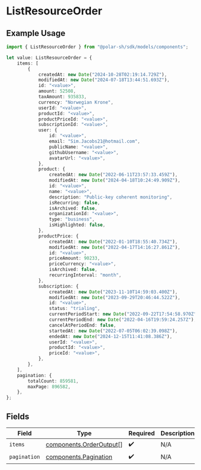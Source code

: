 # ListResourceOrder

## Example Usage

```typescript
import { ListResourceOrder } from "@polar-sh/sdk/models/components";

let value: ListResourceOrder = {
    items: [
        {
            createdAt: new Date("2024-10-28T02:19:14.729Z"),
            modifiedAt: new Date("2024-07-18T13:44:51.693Z"),
            id: "<value>",
            amount: 52508,
            taxAmount: 935833,
            currency: "Norwegian Krone",
            userId: "<value>",
            productId: "<value>",
            productPriceId: "<value>",
            subscriptionId: "<value>",
            user: {
                id: "<value>",
                email: "Sim.Jacobs21@hotmail.com",
                publicName: "<value>",
                githubUsername: "<value>",
                avatarUrl: "<value>",
            },
            product: {
                createdAt: new Date("2022-06-11T23:57:33.459Z"),
                modifiedAt: new Date("2024-04-18T10:24:49.909Z"),
                id: "<value>",
                name: "<value>",
                description: "Public-key coherent monitoring",
                isRecurring: false,
                isArchived: false,
                organizationId: "<value>",
                type: "business",
                isHighlighted: false,
            },
            productPrice: {
                createdAt: new Date("2022-01-10T18:55:40.734Z"),
                modifiedAt: new Date("2022-04-17T14:16:27.861Z"),
                id: "<value>",
                priceAmount: 90233,
                priceCurrency: "<value>",
                isArchived: false,
                recurringInterval: "month",
            },
            subscription: {
                createdAt: new Date("2023-11-10T14:59:03.400Z"),
                modifiedAt: new Date("2023-09-29T20:46:44.522Z"),
                id: "<value>",
                status: "trialing",
                currentPeriodStart: new Date("2022-09-22T17:54:58.970Z"),
                currentPeriodEnd: new Date("2022-04-16T19:59:24.257Z"),
                cancelAtPeriodEnd: false,
                startedAt: new Date("2022-07-05T06:02:39.098Z"),
                endedAt: new Date("2024-12-15T11:41:08.386Z"),
                userId: "<value>",
                productId: "<value>",
                priceId: "<value>",
            },
        },
    ],
    pagination: {
        totalCount: 859581,
        maxPage: 896582,
    },
};
```

## Fields

| Field                                                              | Type                                                               | Required                                                           | Description                                                        |
| ------------------------------------------------------------------ | ------------------------------------------------------------------ | ------------------------------------------------------------------ | ------------------------------------------------------------------ |
| `items`                                                            | [components.OrderOutput](../../models/components/orderoutput.md)[] | :heavy_check_mark:                                                 | N/A                                                                |
| `pagination`                                                       | [components.Pagination](../../models/components/pagination.md)     | :heavy_check_mark:                                                 | N/A                                                                |